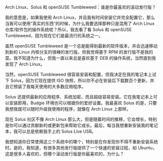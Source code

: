 Arch Linux、Solus 和 openSUSE Tumbleweed：谁是你最喜欢的滚动发行版？

我的意思是，如果我使用 Arch Linux，并且我有时间安装它并完全配置它，那么当我可以使用“真实的东西”的时候，为什么我要选择那种只是混用了 Arch Linux 仓库/软件包的操作系统呢？所以，我去看了看 Solus 和 openSUSE Tumbleweed，因为现在它们是最流行的系统之一。

虽然 openSUSE Tumbleweed 是一个总是能得到最新的软件版本，并会迅速移动到新的 Linux 内核分支的很棒的发行版，但我觉得基于 RPM 的发行版不是我的菜。我不知道为什么，但我一直以来总是喜欢基于 DEB 的操作系统，当然直到我发现了 Arch Linux。

当然，openSUSE Tumbleweed 很容易安装和配置，但我决定在我的笔记本上试下 Solus，因为它现在提供 ISO 快照，所以你不必在安装后下载数百个更新，并且它预装了我每天使用的大多数应用程序。

Solus 还提供最新的应用程序、系统加密，而且超级容易安装。它在我笔记本上可以安装即用，Budgie 环境也可以根据你的爱好设置。我最喜欢 Solus 的是，只要我想我就可以随时升级我使用的程序，就像在 Arch Linux 上那样。

现在 Solus 社区不像 Arch Linux 那么大，但是随着时间的推移，它会增长，特别是你可以通过贡献新的或更新包来帮助它成长。最后，每当我想重新安装我的笔记本，我可以总是依赖我手上的 Solus Live USB。

我想知道你日常使用这三个系统中的哪个，特别是在你发现你不得不重新安装系统时。是的，我知道，有很多其他发行版提供了一个快速的安装过程，如 Ubuntu，这是很多人喜欢的，但哪个滚动发行版是你最喜欢的，为什么？
